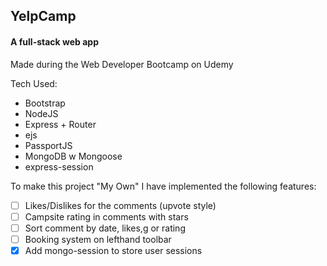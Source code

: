 ## YelpCamp
#### A full-stack web app
Made during the Web Developer Bootcamp on Udemy

Tech Used:
- Bootstrap
- NodeJS
- Express + Router
- ejs
- PassportJS
- MongoDB w Mongoose
- express-session

To make this project "My Own" I have implemented the following features:

- [ ] Likes/Dislikes for the comments (upvote style)
- [ ] Campsite rating in comments with stars
- [ ] Sort comment by date, likes,g or rating
- [ ] Booking system on lefthand toolbar
- [x] Add mongo-session to store user sessions
